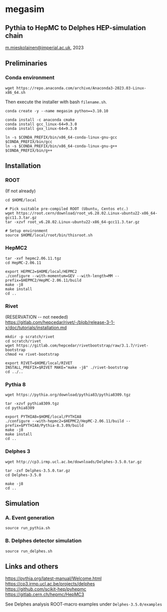 # megasim
## Pythia to HepMC to Delphes HEP-simulation chain

m.mieskolainen@imperial.ac.uk, 2023 </br>

## Preliminaries

### Conda environment

```
wget https://repo.anaconda.com/archive/Anaconda3-2023.03-Linux-x86_64.sh
```
Then execute the installer with bash `filename.sh`.

```
conda create -y --name megasim python==3.10.10

conda install -c anaconda cmake
conda install gcc_linux-64=9.3.0
conda install gxx_linux-64=9.3.0

ln -s $CONDA_PREFIX/bin/x86_64-conda-linux-gnu-gcc $CONDA_PREFIX/bin/gcc
ln -s $CONDA_PREFIX/bin/x86_64-conda-linux-gnu-g++ $CONDA_PREFIX/bin/g++
```

## Installation

### ROOT

(If not already)
```
cd $HOME/local

# Pick suitable pre-compiled ROOT (Ubuntu, Centos etc.)
wget https://root.cern/download/root_v6.28.02.Linux-ubuntu22-x86_64-gcc11.3.tar.gz
tar -xzvf root_v6.28.02.Linux-ubuntu22-x86_64-gcc11.3.tar.gz

# Setup environment
source $HOME/local/root/bin/thisroot.sh
```

### HepMC2
```
tar -xvf hepmc2.06.11.tgz
cd HepMC-2.06.11

export HEPMC2=$HOME/local/HEPMC2
./configure --with-momentum=GEV --with-length=MM --prefix=$HEPMC2/HepMC-2.06.11/build
make -j8
make install
cd ..
```

### Rivet
(RESERVATION -- not needed) </br>
https://gitlab.com/hepcedar/rivet/-/blob/release-3-1-x/doc/tutorials/installation.md
```
mkdir -p scratch/rivet
cd scratch/rivet
wget https://gitlab.com/hepcedar/rivetbootstrap/raw/3.1.7/rivet-bootstrap
chmod +x rivet-bootstrap

export RIVET=$HOME/local/RIVET
INSTALL_PREFIX=$RIVET MAKE="make -j8" ./rivet-bootstrap
cd ../..
```

### Pythia 8
```
wget https://pythia.org/download/pythia83/pythia8309.tgz

tar -xzvf pythia8309.tgz
cd pythia8309

export PYTHIA8=$HOME/local/PYTHIA8
./configure --with-hepmc2=$HEPMC2/HepMC-2.06.11/build --prefix=$PYTHIA8/Pythia-8.3.09/build
make -j8
make install
cd ..
```

### Delphes 3
```
wget http://cp3.irmp.ucl.ac.be/downloads/Delphes-3.5.0.tar.gz

tar -zxf Delphes-3.5.0.tar.gz
cd Delphes-3.5.0

make -j8
cd ..
```

## Simulation

### A. Event generation

```
source run_pythia.sh
```

### B. Delphes detector simulation

```
source run_delphes.sh
```

## Links and others

https://pythia.org/latest-manual/Welcome.html </br>
https://cp3.irmp.ucl.ac.be/projects/delphes  </br>
https://github.com/scikit-hep/pyhepmc </br>
https://gitlab.cern.ch/hepmc/HepMC3 </br>

See Delphes analysis ROOT-macro examples under `Delphes-3.5.0/examples`
